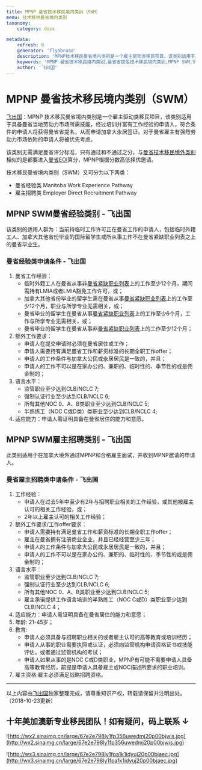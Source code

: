 ```yaml
---
title: MPNP 曼省技术移民境内类别（SWM）
menu: 技术移民曼省境内类别
taxonomy:
    category: docs

metadata:
    refresh: 0
    generator: 'flyabroad'
    description: 'MPNP技术移民曼省境内类别是一个雇主驱动类移民项目，该类别适用于具备曼省当地劳动力市场所需技能，经过培训并富有工作经验的申请人，符合条件的申请人将获得曼省省提名，从而申请加拿大永居签证。对于曼省雇主有强烈劳动力市场依附的申请人将被优先考虑。'
    keywords: 'MPNP 曼省技术移民境内类别,曼省省提名技术移民境内类别,MPNP SWM,Skilled Worker in Manitoba Stream,曼省雇主担保移民'
    author: '飞出国'
---
```


# MPNP 曼省技术移民境内类别（SWM）

[飞出国](/home)：MPNP 技术移民曼省境内类别是一个雇主驱动类移民项目，该类别适用于具备曼省当地劳动力市场所需技能，经过培训并富有工作经验的申请人，符合条件的申请人将获得曼省省提名，从而申请加拿大永居签证。对于曼省雇主有强烈劳动力市场依附的申请人将被优先考虑。

该类别无需满足曼省评分标准，只有通过和不通过之分，与[曼省技术移民境外类别](/ca/mb/mpnp-swo)相似的是都要进入[曼省EOI](/ca/mb/mpnp-eoi)算分，MPNP根据分数高低择优邀请。

技术移民曼省境内类别（SWM）又可分为以下两类：

* 曼省经验类 Manitoba Work Experience Pathway
* 雇主招聘类 Employer Direct Recruitment Pathway

## MPNP SWM曼省经验类别 - 飞出国

该类别的适用人群为：当前持临时工作许可正在曼省工作的申请人，包括临时外籍工人、加拿大其他省份毕业的国际留学生或所从事工作不在曼省紧缺职业列表之上的曼省毕业生。

### 曼省经验类申请条件 - 飞出国

1. 曼省工作经验：
    * 临时外籍工人在曼省从事非[曼省紧缺职业列表](/ca/mb/mb-in-demand)上的工作至少12个月，期间需持有LMIA或者LMIA豁免工作许可，或；
    * 加拿大其他省份毕业的留学生需在曼省从事[曼省紧缺职业列表](/ca/mb/mb-in-demand)上的工作至少12个月，职业与所学专业无需相关，或；
    * 曼省毕业的留学生在曼省从事[曼省紧缺职业列表](/ca/mb/mb-in-demand)上的工作至少6个月，工作与所学专业无需相关，或；
    * 曼省毕业的留学生在曼省从事非[曼省紧缺职业列表](/ca/mb/mb-in-demand)上的工作至少12个月；
2. 额外工作要求：
    * 申请人在提交申请时必须在曼省居住或工作；
    * 申请人需要持有满足曼省工作和薪资标准的长期全职工作offer；
    * 申请人的工作条件与加拿大公民或永居居民是一致的，并且；
    * 申请人的工作不可以是在家办公的、兼职的、临时性的、季节性的或是佣金制的；
3. 语言水平：
    * 监管职业至少达到CLB/NCLC 7;
    * 强制认证行业至少达到CLB/NCLC 6;
    * 所有其他NOC 0、A、B类职业至少达到CLB/NCLC 5;
    * 半熟练工（NOC C或D类）类职业至少达到CLB/NCLC 4;
4. 适应能力：申请人需证明具备在曼省居住的能力和意愿。

## MPNP SWM雇主招聘类别 - 飞出国

此类别适用于在加拿大境外通过MPNP和合格雇主面试，并收到MPNP邀请的申请人。

### 曼省雇主招聘类申请条件 - 飞出国

1. 工作经验：
    * 申请人在过去5年中至少有2年与招聘职业相关的工作经验，或其他被雇主认可的相关工作经验，或；
    * 2年以上雇主认可的相关工作经验；
2. 额外工作要求/工作offer要求：
    * 申请人需要持有满足曼省工作和薪资标准的长期全职工作offer；
    * 雇主在曼省拥有注册商业企业，并且已经经营至少三年；
    * 申请人的工作条件与加拿大公民或永居居民是一致的，并且；
    * 申请人的工作不可以是在家办公的、兼职的、临时性的、季节性的或是佣金制的；
3. 语言水平：
    * 监管职业至少达到CLB/NCLC 7;
    * 强制认证行业至少达到CLB/NCLC 6;
    * 所有其他NOC 0、A、B类职业至少达到CLB/NCLC 5;
    * 雇主承诺提供工作语言培训的半熟练工（NOC C或D）类职业至少达到CLB/NCLC 4；
4. 适应能力：申请人需证明具备在曼省居住的能力和意愿；
5. 年龄: 21-45岁；
6. 教育:
    * 申请人必须具备与招聘职业相关的或者雇主认可的高等教育或培训经历；
    * 申请人从事的职业需要执照或认证，必须向监管机构申请资格证书或技能评估，或者通过监管机构的考试；
    * 申请人如果从事的是NOC C或D类职业，MPNP有可能不需要申请人具备高等教育经历，前提是申请人具备雇主或NOC描述所要求的职业培训。
7. 雇主资格:雇主必须满足战略招聘资格。

----
以上内容由[飞出国](http://js.flyabroad.com.hk/)独家整理完成，请尊重知识产权，转载请保留并注明出处。（2018-10-23更新）

## 十年美加澳新专业移民团队！如有疑问，码上联系 ↓ ##

![http://wx2.sinaimg.cn/large/67e2e798ly1fp356uwedmj20p00bjwis.jpg](http://wx2.sinaimg.cn/large/67e2e798ly1fp356uwedmj20p00bjwis.jpg)

![http://wx3.sinaimg.cn/large/67e2e798ly1fpa1k1idyuj20p00bjaec.jpg](http://wx3.sinaimg.cn/large/67e2e798ly1fpa1k1idyuj20p00bjaec.jpg)

